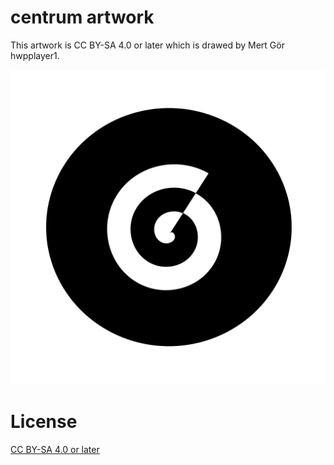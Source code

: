 # centrum artwork

This artwork is CC BY-SA 4.0 or later which is drawed by Mert Gör hwpplayer1. 

![Centrum Next artwork](next_centrum.png)

# License

[CC BY-SA 4.0 or later](by-sa.markdown)
